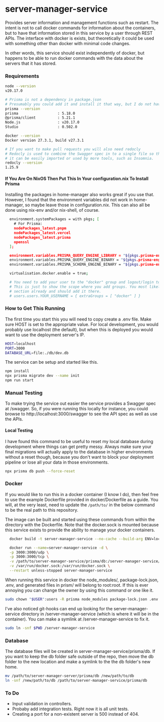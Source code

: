 # server-manager-service

Provides server information and management functions such as restart.
The intent is not to call docker commands for information about the containers, but to have that information stored in this service by a user through REST APIs.
The interface with docker is exists, but theoretically it could be used with something other than docker with minimal code changes.

In other words, this service should exist independently of docker, but happens to be able to run docker commands with the data about the servers that it has stored.

### Requirements

```sh
node --version
v20.17.0

# Prisma is not a dependency in package.json
# Presumably you could add it and install it that way, but I do not have instructions for that.
prisma --version
prisma                  : 5.18.0
@prisma/client          : 5.21.1
Node.js                 : v20.17.0
Studio                  : 0.502.0

docker --version
Docker version 27.3.1, build v27.3.1

# If you want to make pull requests you will also need redocly
# Redocly is used to combine the Swagger spec in to a single file so that
# it can be easily imported or used by more tools, such as Insomnia.
redocly --version
1.25.9
```

#### If You Are On NixOS Then Put This In Your configuration.nix To Install Prisma

Installing the packages in home-manager also works great if you use that. However, I found that the environment variables did not work in home-manager, so maybe leave those in configuration.nix. This can also all be done using nix-env and/or nix-shell, of course.

```sh
  environment.systemPackages = with pkgs; [
    # For Prisma:
    nodePackages_latest.pnpm
    nodePackages_latest.vercel
    nodePackages_latest.prisma
    openssl
  ];

  environment.variables.PRISMA_QUERY_ENGINE_LIBRARY = "${pkgs.prisma-engines}/lib/libquery_engine.node";
  environment.variables.PRISMA_QUERY_ENGINE_BINARY = "${pkgs.prisma-engines}/bin/query-engine";
  environment.variables.PRISMA_SCHEMA_ENGINE_BINARY = "${pkgs.prisma-engines}/bin/schema-engine";

  virtualisation.docker.enable = true;

  # You need to add your user to the "docker" group and logout/login to get the new group.
  # This is just to show the scope where you add groups. You most likely have a user configuration
  # section already and should add it there.
  # users.users.YOUR_USERNAME = { extraGroups = [ "docker" ] }
```

### How to Get This Running

The first time you start this you will need to copy create a .env file. Make sure HOST is set to the appropriate value. For local development, you would probably use localhost (the default), but when this is deployed you would want to use the deployment server's IP.

```sh
HOST=localhost
PORT=3000
DATABASE_URL=file:./db/dev.db
```

The service can be setup and started like this.

```sh
npm install
npx prisma migrate dev --name init
npm run start
```

### Manual Testing

To make trying the service out easier the service provides a Swagger spec at /swagger. So, if you were running this locally for instance, you could browse to http://localhost:3000/swagger to see the API spec as well as use the APIs.

#### Local Testing

I have found this command to be useful to reset my local database during development where things can get pretty messy. Always make sure your final migrations will actually apply to the database in higher environments without a reset though, because you don't want to block your deployment pipeline or lose all your data in those environments.

```sh
npx prisma db push --force-reset
```

### Docker

If you would like to run this in a docker container (I know I do), then feel free to use the example Dockerfile provided in docker/Dockerfile as a guide. You will, at the very least, need to update the `/path/to/` in the below command to be the real path to this repository.

The image can be built and started using these commands from within the directory with the Dockerfile. Note that the docker.sock is mounted because this service exists to provide the ability to manage your docker containers.

```sh
  docker build -t server-manager-service --no-cache --build-arg ENV=local .

  docker run --name=server-manager-service -d \
  -p 3000:3000/udp \
  -p 3000:3000/tcp \
  -v /path/to/server-manager-service/prisma/db:/server-manager-service/prisma/db \
  -v /var/run/docker.sock:/var/run/docker.sock \
  --restart unless-stopped server-manager-service
```

When running this service in docker the node_modules/, package-lock.json, .env, and generated files in prism/ will belong to root:root. If this is ever annoying you can change the owner by using this command or one like it.

```sh
sudo chown "$USER":users -R prisma node_modules package-lock.json .env
```

I've also noticed git-hooks can end up looking for the server-manager-service directory in /server-manager-service (which is where it will be in the container). You can make a symlink at /server-manager-service to fix it.

```sh
sudo ln -snf $PWD /server-manager-service
```

### Database

The database files will be created in server-manager-service/prisma/db.
If you want to keep the db folder safe outside of the repo, then move the db folder to the new location and make a symlink to the the db folder's new home.

```sh
mv /path/to/server-manager-server/prisma/db /new/path/to/db
ln -snf /new/path/to/db /path/to/server-manager-service/prisma/db
```

### To Do

- Input validation in controllers.
- Probaby add integration tests. Right now it is all unit tests.
- Creating a port for a non-existent server is 500 instead of 404.
